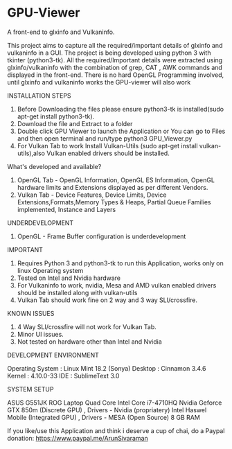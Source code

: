 ﻿# GPU-Viewer
A front-end to glxinfo and Vulkaninfo. 

This project aims to capture all the required/important details of glxinfo and vulkaninfo in a GUI. The project is being developed using python 3 with tkinter (python3-tk). All the required/Important details were extracted using glxinfo/vulkaninfo with the combination of grep, CAT , AWK commands and displayed in the front-end. There is no hard OpenGL Programming involved, until glxinfo and vulkaninfo works the GPU-viewer will also work

INSTALLATION STEPS

1. Before Downloading the files please ensure python3-tk is installed(sudo apt-get install python3-tk).
2. Download the file and Extract to a folder
3. Double click GPU Viewer to launch the Application or You can go to Files and then open terminal and run/type python3 GPU_Viewer.py
4. For Vulkan Tab to work Install Vulkan-Utils (sudo apt-get install vulkan-utils),also Vulkan enabled drivers should be installed.


What's developed and available?

1. OpenGL Tab - OpenGL Information, OpenGL ES Information, OpenGL hardware limits and Extensions displayed as per different Vendors.
2. Vulkan Tab - Device Features, Device Limits, Device Extensions,Formats,Memory Types & Heaps, Partial Queue Families implemented, Instance and Layers


UNDERDEVELOPMENT

1. OpenGL - Frame Buffer configuration is underdevelopment

IMPORTANT

1. Requires Python 3 and python3-tk to run this Application, works only on linux Operating system
2. Tested on Intel and Nvidia hardware
3. For Vulkaninfo to work, nvidia, Mesa and AMD vulkan enabled drivers should be installed along with vulkan-utils
4. Vulkan Tab should work fine on 2 way and 3 way SLI/crossfire.

KNOWN ISSUES

1. 4 Way SLI/crossfire will not work for Vulkan Tab.
2. Minor UI issues.
3. Not tested on hardware other than Intel and Nvidia

DEVELOPMENT ENVIRONMENT

Operating System : Linux Mint 18.2 (Sonya)
Desktop : Cinnamon 3.4.6
Kernel : 4.10.0-33
IDE : SublimeText 3.0

SYSTEM SETUP

ASUS G551JK ROG Laptop
Quad Core Intel Core i7-4710HQ
Nvidia Geforce GTX 850m (Discrete GPU) , Drivers - Nvidia (propriatery) 
Intel Haswel Mobile (Integrated GPU) , Drivers - MESA (Open Source)
8 GB RAM

If you like/use this Application and think i deserve a cup of chai, do a Paypal donation: https://www.paypal.me/ArunSivaraman
